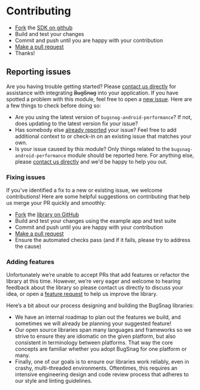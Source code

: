 Contributing
============

-   [Fork](https://help.github.com/articles/fork-a-repo) the [SDK on github](https://github.com/bugsnag/bugsnag-android-performance)
-   Build and test your changes
-   Commit and push until you are happy with your contribution
-   [Make a pull request](https://help.github.com/articles/using-pull-requests)
-   Thanks!

## Reporting issues

Are you having trouble getting started? Please [contact us directly](mailto:support@bugsnag.com?subject=%5BGitHub%5D%20Android%20Performance%20SDK%20-%20having%20trouble%20getting%20started%20with%20BugSnag) for assistance with integrating ~~BugSnag~~ into your application.
If you have spotted a problem with this module, feel free to open a [new issue](https://github.com/bugsnag/bugsnag-android-performance/issues/new). Here are a few things to check before doing so:

* Are you using the latest version of `bugsnag-android-performance`? If not, does updating to the latest version fix your issue?
* Has somebody else [already reported](https://github.com/bugsnag/bugsnag-android-performance/issues?utf8=%E2%9C%93&q=is%3Aissue%20is%3Aopen) your issue? Feel free to add additional context to or check-in on an existing issue that matches your own.
* Is your issue caused by this module? Only things related to the `bugsnag-android-performance` module should be reported here. For anything else, please [contact us directly](mailto:support@bugsnag.com) and we'd be happy to help you out.

### Fixing issues

If you've identified a fix to a new or existing issue, we welcome contributions!
Here are some helpful suggestions on contributing that help us merge your PR quickly and smoothly:

* [Fork](https://help.github.com/articles/fork-a-repo) the
  [library on GitHub](https://github.com/bugsnag/bugsnag-android-performance)
* Build and test your changes using the example app and test suite
* Commit and push until you are happy with your contribution
* [Make a pull request](https://help.github.com/articles/using-pull-requests)
* Ensure the automated checks pass (and if it fails, please try to address the cause)

### Adding features

Unfortunately we’re unable to accept PRs that add features or refactor the library at this time.
However, we’re very eager and welcome to hearing feedback about the library so please contact us directly to discuss your idea, or open a
[feature request](https://github.com/bugsnag/bugsnag-android-performance/issues/new?template=Feature_request.md) to help us improve the library.

Here’s a bit about our process designing and building the BugSnag libraries:

* We have an internal roadmap to plan out the features we build, and sometimes we will already be planning your suggested feature!
* Our open source libraries span many languages and frameworks so we strive to ensure they are idiomatic on the given platform, but also consistent in terminology between platforms. That way the core concepts are familiar whether you adopt BugSnag for one platform or many.
* Finally, one of our goals is to ensure our libraries work reliably, even in crashy, multi-threaded environments. Oftentimes, this requires an intensive engineering design and code review process that adheres to our style and linting guidelines.
